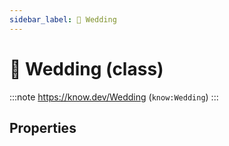 ```yaml
---
sidebar_label: 💒 Wedding
---
```


# 💒 Wedding (class)

:::note
https://know.dev/Wedding
(`know:Wedding`)
:::

## Properties
